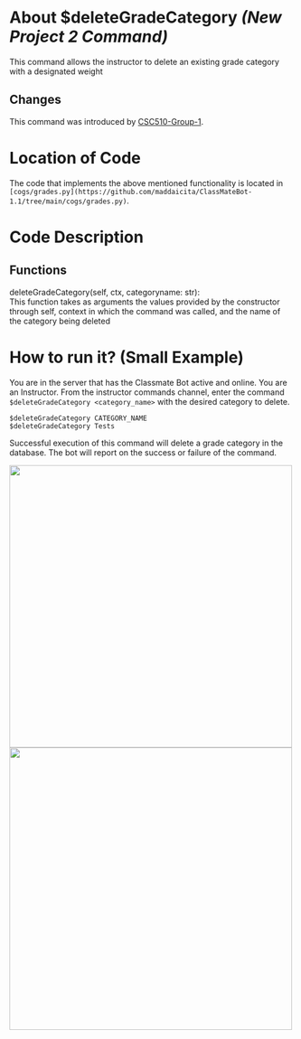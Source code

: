 # About $deleteGradeCategory _(New Project 2 Command)_
This command allows the instructor to delete an existing grade category with a designated weight
## Changes

This command was introduced by [CSC510-Group-1](https://github.com/nfoster1492/ClassMateBot-1/).

# Location of Code
The code that implements the above mentioned functionality is located in `[cogs/grades.py](https://github.com/maddaicita/ClassMateBot-1.1/tree/main/cogs/grades.py)`.

# Code Description
## Functions
deleteGradeCategory(self, ctx, categoryname: str): <br>
This function takes as arguments the values provided by the constructor through self, context in which the command was called, and the name of the category being deleted

# How to run it? (Small Example)
You are in the server that has the Classmate Bot active and online. You are an Instructor. From the instructor commands channel, enter the command `$deleteGradeCategory <category_name>` with the desired category to delete.

```
$deleteGradeCategory CATEGORY_NAME
$deleteGradeCategory Tests
```
Successful execution of this command will delete a grade category in the database. The bot will report on the success or failure of the command.

<img src="https://github.com/maddaicita/ClassMateBot-1.1/blob/main/data/proj2media/deleteGradeCategoryHelp.PNG?raw=true" width="500">

<img src="https://github.com/maddaicita/ClassMateBot-1.1/blob/main/data/proj2media/deleteGradeCategory.PNG?raw=true" width="500">